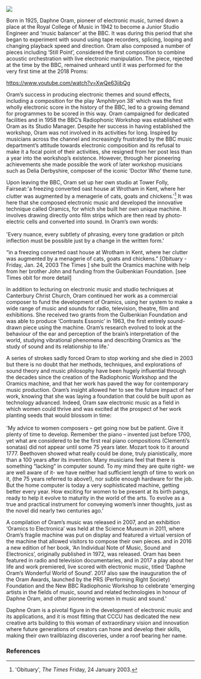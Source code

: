 <a href="https://juncture-digital.org"><img src="https://juncture-digital.org/images/ve-button.png"></a>
<param ve-config title="Daphne Oram (1925–2003)" author="Emma Latham" layout="vtl" banner="https://upload.wikimedia.org/wikipedia/commons/7/71/Manna_Oast%2C_Oast_Court%2C_Yalding%2C_Kent_-_geograph.org.uk_-_2369693.jpg" attribution="Manna Oast, Oast Court, Yalding, Kent by Oast House Archive" license="CC BY-SA 2.0">

<param ve-entity eid=“Q2051722” aliases=“Yalding”>

Born in 1925, Daphne Oram, pioneer of electronic music, turned down a place at the Royal College of Music in 1942 to become a Junior Studio Engineer and ‘music balancer’ at the BBC. It was during this period that she began to experiment with sound using tape recorders, splicing, looping and changing playback speed and direction. Oram also composed a number of pieces including ‘Still Point’, considered the first composition to combine acoustic orchestration with live electronic manipulation. The piece, rejected at the time by the BBC, remained unheard until it was performed for the very first time at the 2018 Proms:

https://www.youtube.com/watch?v=XwQe63jibQg

Oram’s success in producing electronic themes and sound effects, including a composition for the play ‘Amphitryon 38’ which was the first wholly electronic score in the history of the BBC, led to a growing demand for programmes to be scored in this way. Oram campaigned for dedicated facilities and in 1958 the BBC’s Radiophonic Workshop was established with Oram as its Studio Manager. Despite her success in having established the workshop, Oram was not involved in its activities for long. Inspired by musicians across the channel and increasingly frustrated by the BBC music department’s attitude towards electronic composition and its refusal to make it a focal point of their activities, she resigned from her post less than a year into the workshop’s existence. However, through her pioneering achievements she made possible the work of later workshop musicians such as Delia Derbyshire, composer of the iconic ‘Doctor Who’ theme tune.

Upon leaving the BBC, Oram set up her own studio at Tower Folly, Fairseat:'a freezing converted oast house at Wrotham in Kent, where her clutter was augmented by a menagerie of cats, goats and chickens.'[^ref1]  It was here that she composed electronic music and developed the innovative technique called Oramics, for which she built her own unique machine. It involves drawing directly onto film strips which are then read by photo-electric cells and converted into sound. In Oram’s own words:
<br><br>
'Every nuance, every subtlety of phrasing, every tone gradation or pitch inflection must be possible just by a change in the written form.'


“in a freezing converted oast house at Wrotham in Kent, where her clutter was augmented by a menagerie of cats, goats and chickens.” [Obituary - Friday,  Jan. 24, 2003 The Times ] she built the Oramics machine with help from her brother John and funding from the Gulbenkian Foundation. [see Times obit for more detail]


In addition to lecturing on electronic music and studio techniques at Canterbury Christ Church, Oram continued her work as a commercial composer to fund the development of Oramics, using her system to make a wide range of music and sounds for radio, television, theatre, film and exhibitions. She received two grants from the Gulbenkian Foundation and was able to produce ‘Contrasts Essonic’ in 1963, the first entirely sound-drawn piece using the machine. Oram’s research evolved to look at the behaviour of the ear and perception of the brain’s interpretation of the world, studying vibrational phenomena and describing Oramics as 'the study of sound and its relationship to life.'
<param ve-image url="https://upload.wikimedia.org/wikipedia/commons/3/3a/Oramics_waveform_slide.jpg" label="Oramics waveform slides painted by Daphne Oram, 1965–80" attribution="tpholland, via Wikimedia Commons" license="CC BY 2.0">

A series of strokes sadly forced Oram to stop working and she died in 2003 but there is no doubt that her methods, techniques, and explorations of sound theory and music philosophy have been hugely influential through the decades since the creation of the Radiophonic Workshop and the Oramics machine, and that her work has paved the way for contemporary music production. Oram’s insight allowed her to see the future impact of her work, knowing that she was laying a foundation that could be built upon as technology advanced. Indeed, Oram saw electronic music as a field in which women could thrive and was excited at the prospect of her work planting seeds that would blossom in time:
<br><br>
'My advice to women composers – get going now but be patient. Give it plenty of time to develop. Remember the piano – invented just before 1700, yet what are considered to be the first real piano compositions (Clementi’s sonatas) did not appear until some 75 years later. Mozart took to it around 1777. Beethoven showed what really could be done, truly pianistically, more than a 100 years after its invention. Many musicians feel that there is something “lacking” in computer sound. To my mind they are quite right- we are well aware of it- we have neither had sufficient length of time to work on it, (the 75 years referred to above!), nor subtle enough hardware for the job. But the home computer is today a very sophisticated machine, getting better every year. How exciting for women to be present at its birth pangs, ready to help it evolve to maturity in the world of the arts. To evolve as a true and practical instrument for conveying women’s inner thoughts, just as the novel did nearly two centuries ago.'

A compilation of Oram’s music was released in 2007, and an exhibition ‘Oramics to Electronica’ was held at the Science Museum in 2011, where Oram’s fragile machine was put on display and featured a virtual version of the machine that allowed visitors to compose their own pieces.  and in 2016 a new edition of her book, ‘An Individual Note of Music, Sound and Electronics’, originally published in 1972, was released. Oram has been featured in radio and television documentaries, and in 2017 a play about her life and work premiered, live scored with electronic music, titled ‘Daphne Oram’s Wonderful World of Sound’. 2017 also saw the inauguration the of the Oram Awards, launched by the PRS (Performing Right Society) Foundation and the New BBC Radiophonic Workshop to celebrate 'emerging artists in the fields of music, sound and related technologies in honour of Daphne Oram, and other pioneering women in music and sound.'



Daphne Oram is a pivotal figure in the development of electronic music and its applications, and it is most fitting that CCCU has dedicated the new creative arts building to this woman of extraordinary vision and innovation where future generations of creators can hone and develop their skills, making their own trailblazing discoveries, under a roof bearing her name.

### References

[^ref1]: 'Obituary', _The Times_ Friday, 24 January 2003. 
